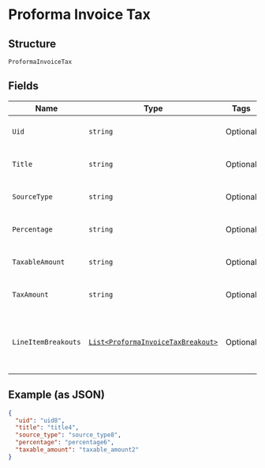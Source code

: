 
# Proforma Invoice Tax

## Structure

`ProformaInvoiceTax`

## Fields

| Name | Type | Tags | Description |
|  --- | --- | --- | --- |
| `Uid` | `string` | Optional | **Constraints**: *Minimum Length*: `1` |
| `Title` | `string` | Optional | **Constraints**: *Minimum Length*: `1` |
| `SourceType` | `string` | Optional | **Constraints**: *Minimum Length*: `1` |
| `Percentage` | `string` | Optional | **Constraints**: *Minimum Length*: `1` |
| `TaxableAmount` | `string` | Optional | **Constraints**: *Minimum Length*: `1` |
| `TaxAmount` | `string` | Optional | **Constraints**: *Minimum Length*: `1` |
| `LineItemBreakouts` | [`List<ProformaInvoiceTaxBreakout>`](../../doc/models/proforma-invoice-tax-breakout.md) | Optional | **Constraints**: *Minimum Items*: `1`, *Unique Items Required* |

## Example (as JSON)

```json
{
  "uid": "uid8",
  "title": "title4",
  "source_type": "source_type8",
  "percentage": "percentage6",
  "taxable_amount": "taxable_amount2"
}
```

